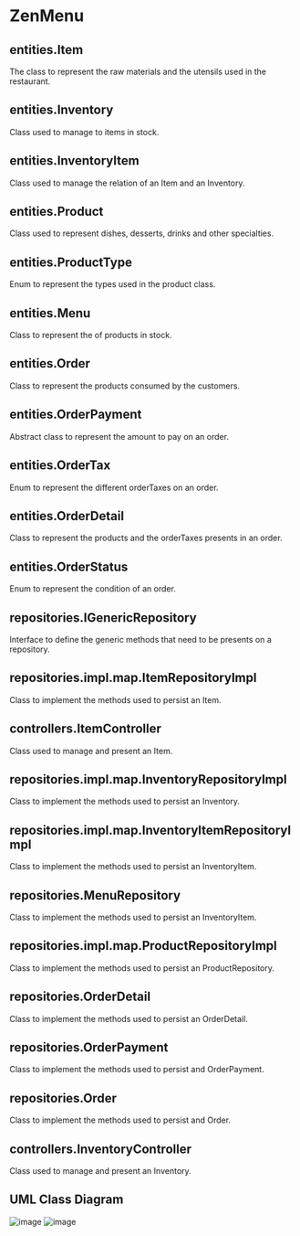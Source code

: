 # ZenMenu

## entities.Item
The class to represent the raw materials and the utensils used in the restaurant.

## entities.Inventory
Class used to manage to items in stock.

## entities.InventoryItem
Class used to manage the relation of an Item and an Inventory.

## entities.Product
Class used to represent dishes, desserts, drinks and other specialties.

## entities.ProductType
Enum to represent the types used in the product class.

## entities.Menu
Class to represent the  of products in stock.

## entities.Order
Class to represent the products consumed by the customers.

## entities.OrderPayment
Abstract class to represent the amount to pay on an order.

## entities.OrderTax
Enum to represent the different orderTaxes on an order.

## entities.OrderDetail
Class to represent the products and the orderTaxes presents in an order.

## entities.OrderStatus
Enum to represent the condition of an order.

## repositories.IGenericRepository
Interface to define the generic methods that need to be presents on a repository.

## repositories.impl.map.ItemRepositoryImpl
Class to implement the methods used to persist an Item.

## controllers.ItemController
Class used to manage and present an Item.

## repositories.impl.map.InventoryRepositoryImpl
Class to implement the methods used to persist an Inventory.

## repositories.impl.map.InventoryItemRepositoryImpl
Class to implement the methods used to persist an InventoryItem.

## repositories.MenuRepository
Class to implement the methods used to persist an InventoryItem.

## repositories.impl.map.ProductRepositoryImpl
Class to implement the methods used to persist an ProductRepository.

## repositories.OrderDetail
Class to implement the methods used to persist an OrderDetail.

## repositories.OrderPayment
Class to implement the methods used to persist and OrderPayment.

## repositories.Order
Class to implement the methods used to persist and Order.

## controllers.InventoryController
Class used to manage and present an Inventory.

## UML Class Diagram
![image](https://user-images.githubusercontent.com/12875895/119288688-0d662600-bc17-11eb-9c34-6e7a4baee359.png)
![image](https://user-images.githubusercontent.com/12875895/119436397-183dbb00-bcea-11eb-83c7-9952dd6716e4.png)

